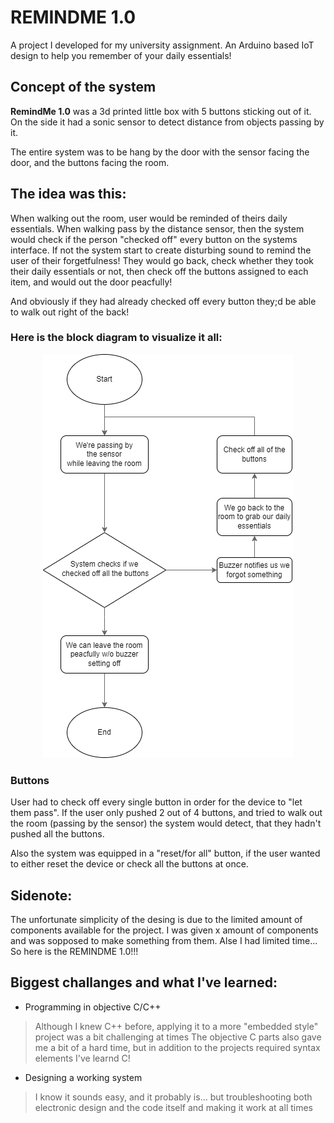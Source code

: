 # REMINDME 1.0

A project I developed for my university assignment. An Arduino based IoT design to help you remember of your daily essentials! 


## Concept of the system

**RemindMe 1.0** was a 3d printed little box with 5 buttons sticking out of it. On the side it had a sonic sensor to detect distance from objects passing by it. 

The entire system was to be hang by the door with the sensor facing the door, and the buttons facing the room. 

## The idea was this: 
When walking out the room, user would be reminded of theirs daily essentials. When walking pass by the distance sensor, then the system would check if the person "checked off" every button on the systems interface. If not the system start to create disturbing sound to remind the user of their forgetfulness! They would go back, check whether they took their daily essentials or not, then check off the buttons assigned to each item, and would out the door peacfully! 

And obviously if they had already checked off every button they;d be able to walk out right of the back!

### Here is the block diagram to visualize it all:
  
<p align="center">
  <img src="/Block_diagram_1.png">
</p>

### Buttons
User had to check off every single button in order for the device to "let them pass". If the user only pushed 2 out of 4 buttons, and tried to walk out the room (passing by the sensor) the system would detect, that they hadn't pushed all the buttons. 

Also the system was equipped in a "reset/for all" button, if the user wanted to either reset the device or check all the buttons at once.


## Sidenote:
The unfortunate simplicity of the desing is due to the limited amount of components available for the project. I was given x amount of components and was sopposed to make something from them. Alse I had limited time... So here is the REMINDME 1.0!!!

## Biggest challanges and what I've learned:

- Programming in objective C/C++ 
> Although I knew C++ before, applying it to a more "embedded style" project was a bit challenging at times
> The objective C parts also gave me a bit of a hard time, but in addition to the projects required syntax elements I've learnd C!
- Designing a working system
> I know it sounds easy, and it probably is... but troubleshooting both electronic design and the code itself and making it work at all times 

